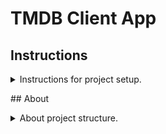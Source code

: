# TMDB Client App

## Instructions
<details>
<summary>Instructions for project setup.</summary>
1. Clone the project.
2. Go to "TMDB Client App" folder location on terminal and enter "pod install --repo-update" command.
3. Open .xcworkspace file.
4. Create config folder in "Supporting Files" folder.
<img src="Instruction Assets/instruction_0.jpeg"/>

<img src="Instruction Assets/instruction_1.jpeg"/>
    
5. Add your TMDB api key in your config file.

<img src="Instruction Assets/instruction_2.jpeg"/>
    
6. Give referance your api key defination in info.plist file.

<img src="Instruction Assets/instruction_3.jpeg"/>
    
7. Set your project Debug and Release configuration to your config file.

<img src="Instruction Assets/instruction_4.jpeg"/>
    
8. That's all folks! You can call your api key like below;

```swift
function test() {
  console.log("notice the blank line before this function?");
}
```
</details>

## About
<details>
<summary>About project structure.</summary>
### Folders

    .
    ├── App                                         # Files used globally the application.
    │   └── Services                                # API services.
    │       └── TMDBService.swift                   # TMDB API service definition.
    ├── Screens                                     # Screens components(model, view, view model and controller).
    │   └── Initial                                 # Initial screen components.
    │       └── Controller                          
    │           └── InitialViewController.swift     # Initial screen view controller.
    └── Supporting Files
        ├── Assets.swift                            # Generated via SwiftGen for Assets.
        ├── AppDelegate.swift                       
        ├── Assets.xcassets                         
        ├── LaunchScreen.storyboard                 
        ├── Info.plist                              
        └── Config.xcconfig                         # You need to generate your own config file for sensitive key definitions.

### 3rd Party Libraries

Cocoapods used for package managing.

- Layout
    - SnapKit: Makes auto layout definitions easy.
- Network
    - Alamofire: Network operations.
    - Moya: Clean network layer.
    - Kingfisher: Async image downloading. 
- Helper
    - SwiftGen: Clean asset usage.

</details>

